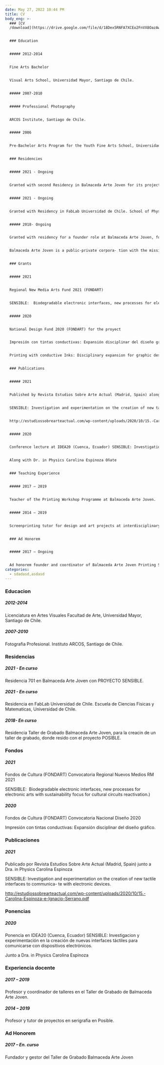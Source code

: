 ```yaml
---
date: May 27, 2022 10:44 PM
title: CV
body_eng: >-
  ### [CV
  /download](https://drive.google.com/file/d/18Dex5RNFA7XCEo2FnVX8OazAwNJd654v/view?usp=sharing)


  ### Education


  ##### 2012-2014


  Fine Arts Bachelor


  Visual Arts School, Universidad Mayor, Santiago de Chile.


  ##### 2007-2010


  ##### Professional Photography


  ARCOS Institute, Santiago de Chile.


  ##### 2006


  Pre-Bachelor Arts Program for the Youth Fine Arts School, Universidad de Chile


  ### Residencies


  ##### 2021 - Ongoing


  Granted with second Residency in Balmaceda Arte Joven for its project SENSIBLE.


  ##### 2021 - Ongoing


  Granted with Residency in FabLab Universidad de Chile. School of Physical and Mathematical Sciences. Universidad de Chile.


  ##### 2018- Ongoing


  Granted with residency for a founder role at Balmaceda Arte Joven, for the creation of a printing studio with its proyect POSIBLE, creative interdisci- plinary printing studio.


  Balmaceda Arte Joven is a public-private corpora- tion with the mission to bring art education to the youth.


  ### Grants


  ##### 2021


  Regional New Media Arts Fund 2021 (FONDART) 


  SENSIBLE:  Biodegradable electronic interfaces, new processes for electronic arts with sustainability focus for cultural circuits reactivation.)


  ##### 2020


  National Design Fund 2020 (FONDART) for the proyect 


  Impresión con tintas conductivas: Expansión disciplinar del diseño gráfico.


  Printing with conductive Inks: Disciplinary expansion for graphic design. 


  ### Publications


  ##### 2021


  Published by Revista Estudios Sobre Arte Actual (Madrid, Spain) along with Dr. in Physics Carolina Espinoza


  SENSIBLE: Investigation and experimentation on the creation of new tactile interfaces to communica- te with electronic devices.


  http://estudiossobrearteactual.com/wp-content/uploads/2020/10/15.-Carolina-Espinoza-e-Ignacio-Serrano.pdfLectures


  ##### 2020


  Conference lecture at IDEA20 (Cuenca, Ecuador) SENSIBLE: Investigation and experimentation on the creation of new tactile interfaces to communicate with electronic devices.


  Along with Dr. in Physics Carolina Espinoza Oñate


  ### Teaching Experience


  ##### 2017 – 2019


  Teacher of the Printing Workshop Programme at Balmaceda Arte Joven.


  ##### 2014 – 2019


  Screenprinting tutor for design and art projects at interdisciplinary studio POSIBLE.


  ### Ad Honorem


  ##### 2017 – Ongoing


  Ad honorem founder and coordinator of Balmaceda Arte Joven Printing Studio for printing education for the youth.
categories:
  - sdadasd,asdasd
---
```

### Educacion

##### 2012-2014

Licenciatura en Artes Visuales
Facultad de Arte, Universidad Mayor, Santiago de Chile.


##### 2007-2010

Fotografia Profesional.
Instituto ARCOS, Santiago de Chile.



### Residencias

##### 2021 - En curso

Residencia 701 en Balmaceda Arte Joven con PROYECTO SENSIBLE.

##### 2021 - En curso

Residencia en FabLab Universidad de Chile. Escuela de Ciencias Fisicas y Matematicas, Universidad de Chile.

##### 2018- En curso

Residencia Taller de Grabado Balmaceda Arte Joven, para la creacin de un taller de grabado, donde resido con el proyecto POSIBLE.



### Fondos

##### 2021

Fondos de Cultura (FONDART) Convocatoria Regional Nuevos Medios RM 2021

SENSIBLE:  Biodegradable electronic interfaces, new processes for electronic arts with sustainability focus for cultural circuits reactivation.)

##### 2020

Fondos de Cultura (FONDART) Convocatoria Nacional Diseño 2020

Impresión con tintas conductivas: Expansión disciplinar del diseño gráfico.



### Publicaciones

##### 2021

Publicado por Revista Estudios Sobre Arte Actual (Madrid, Spain) junto a Dra. in Physics Carolina Espinoza

SENSIBLE: Investigation and experimentation on the creation of new tactile interfaces to communica- te with electronic devices. 

http://estudiossobrearteactual.com/wp-content/uploads/2020/10/15.-Carolina-Espinoza-e-Ignacio-Serrano.pdf

### Ponencias

##### 2020

Ponencia en IDEA20 (Cuenca, Ecuador) 
SENSIBLE: Investigacion y experimentación en la creación de nuevas interfaces táctiles para comunicarse con dispositivos electrónicos.

Junto a Dra. in Physics Carolina Espinoza

### Experiencia docente

##### 2017 – 2019

Profesor y coordinador de talleres en el Taller de Grabado de Balmaceda Arte Joven.

##### 2014 – 2019

Profesor y tutor de proyectos en serigrafia en Posible.


### Ad Honorem

##### 2017 – En. curso

Fundador y gestor del Taller de Grabado Balmaceda Arte Joven 